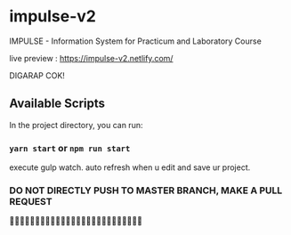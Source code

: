 # impulse-v2
IMPULSE - Information System for Practicum and Laboratory Course


live preview : https://impulse-v2.netlify.com/

DIGARAP COK!
## Available Scripts

In the project directory, you can run:

### `yarn start` or `npm run start`
execute gulp watch. auto refresh when u edit and save ur project.

### DO NOT DIRECTLY PUSH TO MASTER BRANCH, MAKE A PULL REQUEST 
👊😎👊😎👊😎👊😎👊😎👊😎👊😎👊😎👊😎👊😎👊😎👊😎👊😎
